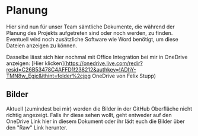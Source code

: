 Planung
=======

Hier sind nun für unser Team sämtliche Dokumente, die während der Planung des Projekts aufgetreten sind oder noch werden, zu finden. Eventuell wird noch zusätzliche Software wie Word benötigt, um diese Dateien anzeigen zu können.

Dasselbe lässt sich hier nochmal mit Office Integration bei mir in OneDrive anzeigen:
[Hier klicken](https://onedrive.live.com/redir?resid=C26B53478C4AFFD1!238212&authkey=!ADhY-TMN8w_Egjc&ithint=folder%2cjpg OneDrive von Felix Stupp)

Bilder
------

Aktuell (zumindest bei mir) werden die Bilder in der GitHub Oberfläche nicht richtig angezeigt. Falls ihr diese sehen wollt, geht entweder auf den OneDrive Link hier in diesem Dokument oder ihr lädt euch die Bilder über den "Raw" Link herunter.
